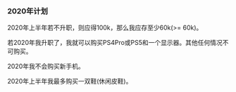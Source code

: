 ### 2020年计划
2020年上半年若不升职，则应得100k，那么我应存至少60k(>= 60k)。

若2020年我升职了，我就可以购买PS4Pro或PS5和一个显示器。其他任何情况不可购买。

2020年我不会购买新手机。

2020年上半年我最多购买一双鞋(休闲皮鞋)。